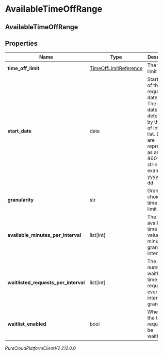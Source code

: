 # AvailableTimeOffRange

## AvailableTimeOffRange

## Properties

|Name | Type | Description | Notes|
|------------ | ------------- | ------------- | -------------|
| **time_off_limit** | [TimeOffLimitReference](TimeOffLimitReference) | The time off limit | [optional] |
| **start_date** | date | Start date of the requested date range. The end date is determined by the size of interval list. Dates are represented as an ISO-8601 string. For example: yyyy-MM-dd | [optional] |
| **granularity** | str | Granularity choice for time off limit | [optional] |
| **available_minutes_per_interval** | list[int] | The list of available time off values in minutes per granularity interval | [optional] |
| **waitlisted_requests_per_interval** | list[int] | The current number of waitlisted time off requests for every interval per granularity | [optional] |
| **waitlist_enabled** | bool | Whether the time off request can be waitlisted | [optional] |



_PureCloudPlatformClientV2 212.0.0_
